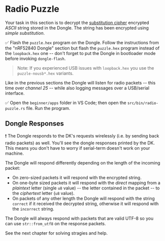 # Radio Puzzle

Your task in this section is to decrypt the [substitution cipher] encrypted *ASCII* string stored in the Dongle. The string has been encrypted using *simple substitution*.


[substitution cipher]: https://en.wikipedia.org/wiki/Substitution_cipher

  ✅ Flash the `puzzle.hex` program on the Dongle. Follow the instructions from the "nRF52840 Dongle" section but flash the `puzzle.hex` program instead of the `loopback.hex` one -- don't forget to put the Dongle in bootloader mode before invoking `dongle-flash`.

> Note: If you experienced USB issues with `loopback.hex` you use the `puzzle-nousb*.hex` variants.

Like in the previous sections the Dongle will listen for radio packets -- this time over *channel 25* -- while also logging messages over a USB/serial interface.

✅ Open the `beginner/apps` folder in VS Code; then open the `src/bin/radio-puzzle.rs` file. Run the program. 


## Dongle Responses

❗ The Dongle responds to the DK's requests wirelessly (i.e. by sending back radio packets) as well. You'll see the dongle responses printed by the DK. This means you don't have to worry if serial-term doesn't work on your machine.

The Dongle will respond differently depending on the length of the incoming packet:

- On zero-sized packets it will respond with the encrypted string.
- On one-byte sized packets it will respond with the *direct* mapping from a *plaintext* letter (single `u8` value) -- the letter contained in the packet -- to the *ciphertext* letter (`u8` value).
- On packets of any other length the Dongle will respond with the string `correct` if it received the decrypted string, otherwise it will respond with the `incorrect` string.

The Dongle will always respond with packets that are valid UTF-8 so you can use `str::from_utf8` on the response packets.

See the next chapter for solving stragies and help.